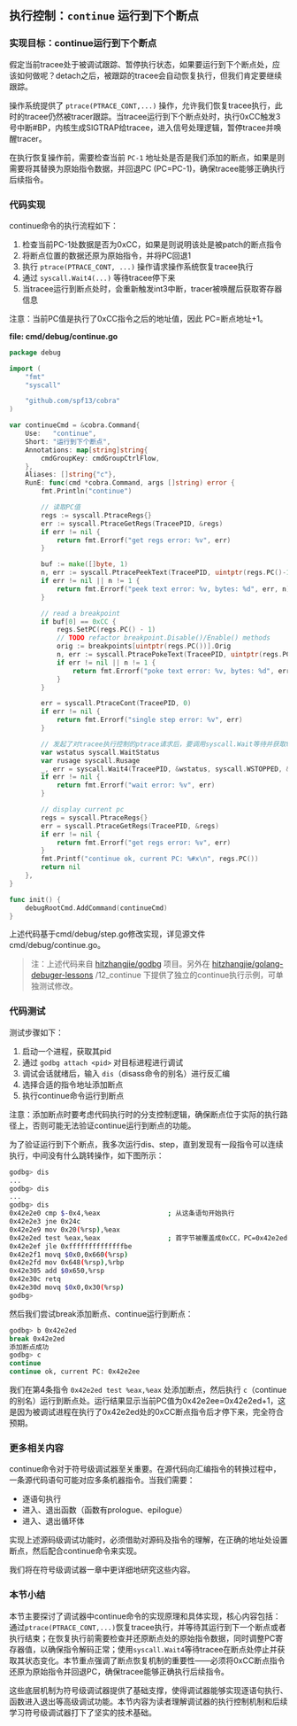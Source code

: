 ## 执行控制：`continue` 运行到下个断点

### 实现目标：continue运行到下个断点

假定当前tracee处于被调试跟踪、暂停执行状态，如果要运行到下个断点处，应该如何做呢？detach之后，被跟踪的tracee会自动恢复执行，但我们肯定要继续跟踪。

操作系统提供了 `ptrace(PTRACE_CONT,...)` 操作，允许我们恢复tracee执行，此时的tracee仍然被tracer跟踪。当tracee运行到下个断点处时，执行0xCC触发3号中断#BP，内核生成SIGTRAP给tracee，进入信号处理逻辑，暂停tracee并唤醒tracer。

在执行恢复操作前，需要检查当前 `PC-1` 地址处是否是我们添加的断点，如果是则需要将其替换为原始指令数据，并回退PC (PC=PC-1)，确保tracee能够正确执行后续指令。

### 代码实现

continue命令的执行流程如下：

1. 检查当前PC-1处数据是否为0xCC，如果是则说明该处是被patch的断点指令
2. 将断点位置的数据还原为原始指令，并将PC回退1
3. 执行 `ptrace(PTRACE_CONT, ...)` 操作请求操作系统恢复tracee执行
4. 通过 `syscall.Wait4(...)` 等待tracee停下来
5. 当tracee运行到断点处时，会重新触发int3中断，tracer被唤醒后获取寄存器信息

注意：当前PC值是执行了0xCC指令之后的地址值，因此 PC=断点地址+1。

**file: cmd/debug/continue.go**

```go
package debug

import (
	"fmt"
	"syscall"

	"github.com/spf13/cobra"
)

var continueCmd = &cobra.Command{
	Use:   "continue",
	Short: "运行到下个断点",
	Annotations: map[string]string{
		cmdGroupKey: cmdGroupCtrlFlow,
	},
	Aliases: []string{"c"},
	RunE: func(cmd *cobra.Command, args []string) error {
		fmt.Println("continue")

		// 读取PC值
		regs := syscall.PtraceRegs{}
		err := syscall.PtraceGetRegs(TraceePID, &regs)
		if err != nil {
			return fmt.Errorf("get regs error: %v", err)
		}

		buf := make([]byte, 1)
		n, err := syscall.PtracePeekText(TraceePID, uintptr(regs.PC()-1), buf)
		if err != nil || n != 1 {
			return fmt.Errorf("peek text error: %v, bytes: %d", err, n)
		}

		// read a breakpoint
		if buf[0] == 0xCC {
			regs.SetPC(regs.PC() - 1)
			// TODO refactor breakpoint.Disable()/Enable() methods
			orig := breakpoints[uintptr(regs.PC())].Orig
			n, err := syscall.PtracePokeText(TraceePID, uintptr(regs.PC()), []byte{orig})
			if err != nil || n != 1 {
				return fmt.Errorf("poke text error: %v, bytes: %d", err, n)
			}
		}

		err = syscall.PtraceCont(TraceePID, 0)
		if err != nil {
			return fmt.Errorf("single step error: %v", err)
		}

		// 发起了对tracee执行控制的ptrace请求后，要调用syscall.Wait等待并获取tracee状态变化
		var wstatus syscall.WaitStatus
		var rusage syscall.Rusage
		_, err = syscall.Wait4(TraceePID, &wstatus, syscall.WSTOPPED, &rusage)
		if err != nil {
			return fmt.Errorf("wait error: %v", err)
		}

		// display current pc
		regs = syscall.PtraceRegs{}
		err = syscall.PtraceGetRegs(TraceePID, &regs)
		if err != nil {
			return fmt.Errorf("get regs error: %v", err)
		}
		fmt.Printf("continue ok, current PC: %#x\n", regs.PC())
		return nil
	},
}

func init() {
	debugRootCmd.AddCommand(continueCmd)
}
```

上述代码基于cmd/debug/step.go修改实现，详见源文件cmd/debug/continue.go。

> 注：上述代码来自 [hitzhangjie/godbg](https://github.com/hitzhangjie/godbg) 项目。另外在 [hitzhangjie/golang-debuger-lessons](https://github.com/hitzhangjie/golang-debugger-lessons) /12_continue 下提供了独立的continue执行示例，可单独测试修改。

### 代码测试

测试步骤如下：

1. 启动一个进程，获取其pid
2. 通过 `godbg attach <pid>` 对目标进程进行调试
3. 调试会话就绪后，输入 `dis`（disass命令的别名）进行反汇编
4. 选择合适的指令地址添加断点
5. 执行continue命令运行到断点

注意：添加断点时要考虑代码执行时的分支控制逻辑，确保断点位于实际的执行路径上，否则可能无法验证continue运行到断点的功能。

为了验证运行到下个断点，我多次运行dis、step，直到发现有一段指令可以连续执行，中间没有什么跳转操作，如下图所示：

```bash
godbg> dis
...
godbg> dis
...
godbg> dis
0x42e2e0 cmp $-0x4,%eax                 ; 从这条语句开始执行
0x42e2e3 jne 0x24c
0x42e2e9 mov 0x20(%rsp),%eax
0x42e2ed test %eax,%eax                 ; 首字节被覆盖成0xCC，PC=0x42e2ed+1
0x42e2ef jle 0xffffffffffffffbe
0x42e2f1 movq $0x0,0x660(%rsp)
0x42e2fd mov 0x648(%rsp),%rbp
0x42e305 add $0x650,%rsp
0x42e30c retq
0x42e30d movq $0x0,0x30(%rsp)
godbg> 
```

然后我们尝试break添加断点、continue运行到断点：

```bash
godbg> b 0x42e2ed
break 0x42e2ed
添加断点成功
godbg> c
continue
continue ok, current PC: 0x42e2ee
```

我们在第4条指令 `0x42e2ed test %eax,%eax` 处添加断点，然后执行 `c`（continue的别名）运行到断点处。运行结果显示当前PC值为0x42e2ee=0x42e2ed+1，这是因为被调试进程在执行了0x42e2ed处的0xCC断点指令后才停下来，完全符合预期。

### 更多相关内容

continue命令对于符号级调试器至关重要。在源代码向汇编指令的转换过程中，一条源代码语句可能对应多条机器指令。当我们需要：

- 逐语句执行
- 进入、退出函数（函数有prologue、epilogue）
- 进入、退出循环体

实现上述源码级调试功能时，必须借助对源码及指令的理解，在正确的地址处设置断点，然后配合continue命令来实现。

我们将在符号级调试器一章中更详细地研究这些内容。

### 本节小结

本节主要探讨了调试器中continue命令的实现原理和具体实现，核心内容包括：通过`ptrace(PTRACE_CONT,...)`恢复tracee执行，并等待其运行到下一个断点或者执行结束；在恢复执行前需要检查并还原断点处的原始指令数据，同时调整PC寄存器值，以确保指令解码正常；使用`syscall.Wait4`等待tracee在断点处停止并获取其状态变化。本节重点强调了断点恢复机制的重要性——必须将0xCC断点指令还原为原始指令并回退PC，确保tracee能够正确执行后续指令。

这些底层机制为符号级调试器提供了基础支撑，使得调试器能够实现逐语句执行、函数进入退出等高级调试功能。本节内容为读者理解调试器的执行控制机制和后续学习符号级调试器打下了坚实的技术基础。

